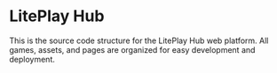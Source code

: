 # LitePlay Hub

This is the source code structure for the LitePlay Hub web platform. All games, assets, and pages are organized for easy development and deployment. 